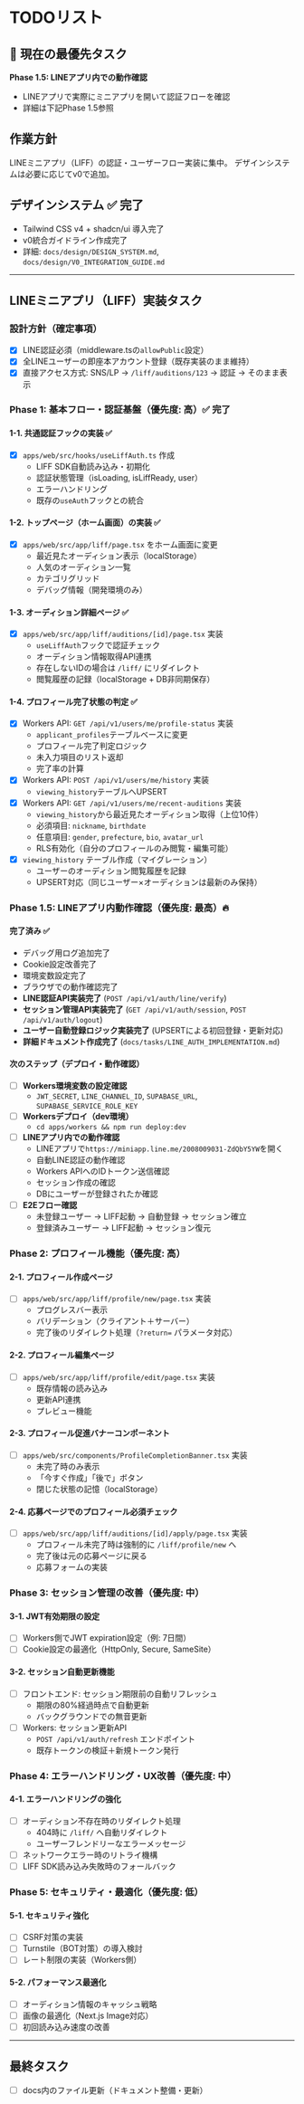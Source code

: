 # TODOリスト

## 🎯 現在の最優先タスク
**Phase 1.5: LINEアプリ内での動作確認**
- LINEアプリで実際にミニアプリを開いて認証フローを確認
- 詳細は下記Phase 1.5参照

## 作業方針
LINEミニアプリ（LIFF）の認証・ユーザーフロー実装に集中。
デザインシステムは必要に応じてv0で追加。

## デザインシステム ✅ 完了
- Tailwind CSS v4 + shadcn/ui 導入完了
- v0統合ガイドライン作成完了
- 詳細: `docs/design/DESIGN_SYSTEM.md`, `docs/design/V0_INTEGRATION_GUIDE.md`

---
## LINEミニアプリ（LIFF）実装タスク

### 設計方針（確定事項）
- [x] LINE認証必須（middleware.tsの`allowPublic`設定）
- [x] 全LINEユーザーの即座本アカウント登録（既存実装のまま維持）
- [x] 直接アクセス方式: SNS/LP → `/liff/auditions/123` → 認証 → そのまま表示

### Phase 1: 基本フロー・認証基盤（優先度: 高）✅ 完了

#### 1-1. 共通認証フックの実装 ✅
- [x] `apps/web/src/hooks/useLiffAuth.ts` 作成
  - LIFF SDK自動読み込み・初期化
  - 認証状態管理（isLoading, isLiffReady, user）
  - エラーハンドリング
  - 既存の`useAuth`フックとの統合

#### 1-2. トップページ（ホーム画面）の実装 ✅
- [x] `apps/web/src/app/liff/page.tsx` をホーム画面に変更
  - 最近見たオーディション表示（localStorage）
  - 人気のオーディション一覧
  - カテゴリグリッド
  - デバッグ情報（開発環境のみ）

#### 1-3. オーディション詳細ページ ✅
- [x] `apps/web/src/app/liff/auditions/[id]/page.tsx` 実装
  - `useLiffAuth`フックで認証チェック
  - オーディション情報取得API連携
  - 存在しないIDの場合は `/liff/` にリダイレクト
  - 閲覧履歴の記録（localStorage + DB非同期保存）

#### 1-4. プロフィール完了状態の判定 ✅
- [x] Workers API: `GET /api/v1/users/me/profile-status` 実装
  - `applicant_profiles`テーブルベースに変更
  - プロフィール完了判定ロジック
  - 未入力項目のリスト返却
  - 完了率の計算
- [x] Workers API: `POST /api/v1/users/me/history` 実装
  - `viewing_history`テーブルへUPSERT
- [x] Workers API: `GET /api/v1/users/me/recent-auditions` 実装
  - `viewing_history`から最近見たオーディション取得（上位10件）
  - 必須項目: `nickname`, `birthdate`
  - 任意項目: `gender`, `prefecture`, `bio`, `avatar_url`
  - RLS有効化（自分のプロフィールのみ閲覧・編集可能）
- [x] `viewing_history` テーブル作成（マイグレーション）
  - ユーザーのオーディション閲覧履歴を記録
  - UPSERT対応（同じユーザー×オーディションは最新のみ保持）

### Phase 1.5: LINEアプリ内動作確認（優先度: 最高）🔥

#### 完了済み ✅
- デバッグ用ログ追加完了
- Cookie設定改善完了
- 環境変数設定完了
- ブラウザでの動作確認完了
- **LINE認証API実装完了** (`POST /api/v1/auth/line/verify`)
- **セッション管理API実装完了** (`GET /api/v1/auth/session`, `POST /api/v1/auth/logout`)
- **ユーザー自動登録ロジック実装完了** (UPSERTによる初回登録・更新対応)
- **詳細ドキュメント作成完了** (`docs/tasks/LINE_AUTH_IMPLEMENTATION.md`)

#### 次のステップ（デプロイ・動作確認）
- [ ] **Workers環境変数の設定確認**
  - `JWT_SECRET`, `LINE_CHANNEL_ID`, `SUPABASE_URL`, `SUPABASE_SERVICE_ROLE_KEY`
- [ ] **Workersデプロイ（dev環境）**
  - `cd apps/workers && npm run deploy:dev`
- [ ] **LINEアプリ内での動作確認**
  - LINEアプリで`https://miniapp.line.me/2008009031-ZdQbY5YW`を開く
  - 自動LINE認証の動作確認
  - Workers APIへのIDトークン送信確認
  - セッション作成の確認
  - DBにユーザーが登録されたか確認
- [ ] **E2Eフロー確認**
  - 未登録ユーザー → LIFF起動 → 自動登録 → セッション確立
  - 登録済みユーザー → LIFF起動 → セッション復元

### Phase 2: プロフィール機能（優先度: 高）

#### 2-1. プロフィール作成ページ
- [ ] `apps/web/src/app/liff/profile/new/page.tsx` 実装
  - プログレスバー表示
  - バリデーション（クライアント＋サーバー）
  - 完了後のリダイレクト処理（`?return=` パラメータ対応）

#### 2-2. プロフィール編集ページ
- [ ] `apps/web/src/app/liff/profile/edit/page.tsx` 実装
  - 既存情報の読み込み
  - 更新API連携
  - プレビュー機能

#### 2-3. プロフィール促進バナーコンポーネント
- [ ] `apps/web/src/components/ProfileCompletionBanner.tsx` 実装
  - 未完了時のみ表示
  - 「今すぐ作成」「後で」ボタン
  - 閉じた状態の記憶（localStorage）

#### 2-4. 応募ページでのプロフィール必須チェック
- [ ] `apps/web/src/app/liff/auditions/[id]/apply/page.tsx` 実装
  - プロフィール未完了時は強制的に `/liff/profile/new` へ
  - 完了後は元の応募ページに戻る
  - 応募フォームの実装

### Phase 3: セッション管理の改善（優先度: 中）

#### 3-1. JWT有効期限の設定
- [ ] Workers側でJWT expiration設定（例: 7日間）
- [ ] Cookie設定の最適化（HttpOnly, Secure, SameSite）

#### 3-2. セッション自動更新機能
- [ ] フロントエンド: セッション期限前の自動リフレッシュ
  - 期限の80%経過時点で自動更新
  - バックグラウンドでの無音更新
- [ ] Workers: セッション更新API
  - `POST /api/v1/auth/refresh` エンドポイント
  - 既存トークンの検証＋新規トークン発行

### Phase 4: エラーハンドリング・UX改善（優先度: 中）

#### 4-1. エラーハンドリングの強化
- [ ] オーディション不存在時のリダイレクト処理
  - 404時に `/liff/` へ自動リダイレクト
  - ユーザーフレンドリーなエラーメッセージ
- [ ] ネットワークエラー時のリトライ機構
- [ ] LIFF SDK読み込み失敗時のフォールバック

### Phase 5: セキュリティ・最適化（優先度: 低）

#### 5-1. セキュリティ強化
- [ ] CSRF対策の実装
- [ ] Turnstile（BOT対策）の導入検討
- [ ] レート制限の実装（Workers側）

#### 5-2. パフォーマンス最適化
- [ ] オーディション情報のキャッシュ戦略
- [ ] 画像の最適化（Next.js Image対応）
- [ ] 初回読み込み速度の改善

---
## 最終タスク
- [ ] docs内のファイル更新（ドキュメント整備・更新）
